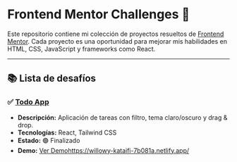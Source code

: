 # Frontend Mentor Challenges 🚀

Este repositorio contiene mi colección de proyectos resueltos de [Frontend Mentor](https://www.frontendmentor.io/). Cada proyecto es una oportunidad para mejorar mis habilidades en HTML, CSS, JavaScript y frameworks como React.

---

## 📚 Lista de desafíos

### ✅ [Todo App](https://www.frontendmentor.io/challenges/todo-app-Su1_KokOW)
- **Descripción:** Aplicación de tareas con filtro, tema claro/oscuro y drag & drop.
- **Tecnologías:** React, Tailwind CSS
- **Estado:** 🟢 Finalizado
- **Demo:** [Ver Demo]([#])https://willowy-kataifi-7b081a.netlify.app/ 

